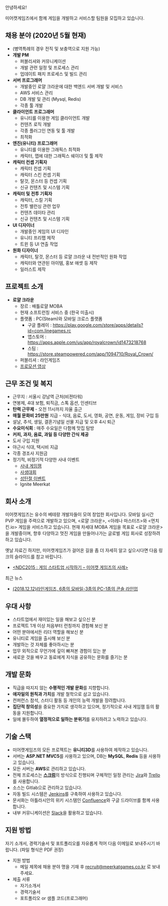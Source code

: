 안녕하세요!

미어캣게임즈에서 함께 게임을 개발하고 서비스할 팀원을 모집하고 있습니다.

## 채용 분야 (2020년 5월 현재)

 - (병역특례의 경우 전직 및 보충역으로 지원 가능)
 - **개발 PM**
   - 퍼블리셔와 커뮤니케이션
   - 개발 관련 일정 및 프로세스 관리
   - 업데이트 패치 프로세스 및 빌드 관리
 - **서버 프로그래머**
   - 개발중인 로얄 크라운에 대한 백엔드 서버 개발 및 서비스
   - AWS 서비스 관리
   - DB 개발 및 관리 (Mysql, Redis)
   - 각종 툴 개발
 - **클라이언트 프로그래머**
   - 유니티를 이용한 게임 클라이언트 개발
   - 컨텐츠 로직 개발
   - 각종 플러그인 연동 및 툴 개발
   - 최적화
 - **엔진(유니티) 프로그래머**
   - 유니티를 이용한 그래픽스 최적화
   - 캐릭터, 맵에 대한 그래픽스 쉐이더 및 툴 제작
 - **캐릭터 컨셉 기획자**
   - 캐릭터 컨셉 기획
   - 캐릭터 스킨 컨셉 기획
   - 탈것, 몬스터 등 컨셉 기획
   - 신규 컨텐츠 및 시스템 기획
 - **캐릭터 및 전투 기획자**
   - 캐릭터, 스킬 기획
   - 전투 밸런싱 관련 업무
   - 컨텐츠 데이타 관리
   - 신규 컨텐츠 및 시스템 기획
 - **UI 디자이너**
   - 개발중인 게임의 UI 디자인
   - 유니티 프리팹 제작
   - 트윈 등 UI 연출 작업
 - **원화 디자이너**
   - 캐릭터, 탈것, 몬스터 등 로얄 크라운 내 전반적인 원화 작업
   - 캐릭터와 연관된 아이템, 홍보 애셋 등 제작
   - 일러스트 제작
  

## 프로젝트 소개

 - **로얄 크라운**
   - 장르 : 배틀로얄 MOBA
   - 현재 소프트런칭 서비스 중 (한국 미출시)
   - 플랫폼 : PC(Steam)와 모바일 크로스 플랫폼
     - 구글 플레이 : https://play.google.com/store/apps/details?id=com.linegames.rc
     - 앱스토어 : https://apps.apple.com/us/app/royalcrown/id1473218768
     - 스팀 : https://store.steampowered.com/app/1094710/Royal_Crown/
   - 퍼블리셔 : 라인게임즈
   - [프로모션 영상](https://www.youtube.com/watch?v=CTKGJy3Y810)
 

## 근무 조건 및 복지

 - 근무지 : 서울시 강남역 근처(비젼타워)
 - 연봉제, 4대 보험, 퇴직금, 스톡 옵션, 인센티브
 - **탄력 근무제** - 오전 11시까지 자율 출근
 - **매월 문화비 25만원** 지급 - 식대, 음료, 도서, 영화, 공연, 운동, 게임, 장비 구입 등
 - 설날, 추석, 생일, 결혼기념일 선물 지급 및 오후 4시 퇴근
  - **수요미식회** : 매주 수요일은 다함께 맛집 탐방
 - **커피, 과자, 음료, 과일 등 다양한 간식 제공**
 - 도서 구입 지원
 - 야근시 식대, 택시비 지급
 - 각종 경조사 지원금 
 - 정기적, 비정기적 다양한 사내 이벤트
   - [사내 게임잼](https://www.facebook.com/meerkatgames/posts/1784741135137895)
   - [사생대회](https://www.facebook.com/meerkatgames/posts/1710754485869894)
   - [성탄절 이벤트](https://www.facebook.com/meerkatgames/posts/1818936188385056)   
   - Ignite Meerkat


## 회사 소개

미어캣게임즈는 유수의 베테랑 개발자들이 모여 창업한 회사입니다. 모바일 실시간 PVP 게임을 주력으로 개발하고 있으며, <로얄 크라운>, <아레나 마스터즈>와 <먼치킨.io> 게임을 서비스하고 있습니다. 현재 차세대 MOBA 게임을 목표로 <로얄 크라운>을 개발중이며, 향후 다양하고 멋진 게임을 만들어나가는 글로벌 게임 회사로 성장하려 하고 있습니다.

옛날 자료긴 하지만, 미어캣게임즈가 걸어온 길을 좀 더 자세히 알고 싶으시다면 다음 링크의 슬라이드를 참고 바랍니다.

 - [<NDC2015 : 게임 스타트업 시작하기 – 미어캣 게임즈의 사례>](https://www.slideshare.net/birdkr/ndc-2015-48425021)

최근 뉴스

 - [(2018.12.12)라인게임즈, 6종의 모바일-3종의 PC-1종의 콘솔 라인업](http://bbs.ruliweb.com/news/read/116433)
 
 
 
## 우대 사항

 - 스타트업에서 재미있는 일을 해보고 싶으신 분
 - 프로젝트 1개 이상 처음부터 런칭까지 경험해 보신 분
 - 어떤 분야에서든 리더 역할을 해보신 분
 - 유니티로 게임을 출시해 보신 분
 - 개발하는 것 자체를 좋아하시는 분
 - 업무 외적으로 무언가에 깊이 빠져본 경험이 있는 분
 - 새로운 것을 배우고 동료에게 지식을 공유하는 문화를 즐기는 분


## 개발 문화

 - 직급을 따지지 않는 **수평적인 개발 문화**를 지향합니다.
 - **애자일의 원칙과 가치**를 개발 철학으로 삼고 있습니다.
 - 컨퍼런스 참석, 스터디 활동 등 개인의 능력 개발을 장려합니다.
 - **집단적 창의성**을 중요한 가치로 생각하고 있으며, 정기적으로 사내 게임잼 등의 활동을 지원합니다.
 - 일에 몰두하여 **열정적으로 일하는 분위기**를 유지하려고 노력하고 있습니다.
 
## 기술 스택

 - 미어캣게임즈의 모든 프로젝트는 **유니티3D**를 사용하여 제작하고 있습니다.
 - 서버는 **ASP.NET MVC5**를 사용하고 있으며, DB는 **MySQL**, **Redis** 등을 사용하고 있습니다.
 - 모든 서버는 **AWS**로 관리하고 있습니다.
 - 전체 프로세스는 [**스크럼**](https://ko.wikipedia.org/wiki/%EC%8A%A4%ED%81%AC%EB%9F%BC_(%EC%95%A0%EC%9E%90%EC%9D%BC_%EA%B0%9C%EB%B0%9C_%ED%94%84%EB%A1%9C%EC%84%B8%EC%8A%A4))의 방식으로 진행되며 구체적인 일정 관리는 [Jira](https://www.atlassian.com/software/jira)와 [Trello](https://trello.com)를 사용합니다.
 - 소스는 Gitlab으로 관리하고 있습니다.
 - 자동 빌드 시스템은 [Jenkins](https://jenkins.io)를 구축하여 사용하고 있습니다.
 - 문서화는 아틀라시안의 위키 시스템인 [Confluence](https://www.atlassian.com/software/confluence)와 구글 드라이브를 함께 사용합니다.
 - 내부 커뮤니케이션은 [Slack](https://slack.com)을 활용하고 있습니다.
 
## 지원 방법

자기 소개서, 경력기술서 및 포트폴리오를 자유롭게 적어 다음 이메일로 보내주시기 바랍니다. (파일 형식은 PDF 권장)

 - 지원 방법
   - 메일 제목에 채용 분야 명을 기재 후 recruit@meerkatgames.co.kr 로 보내주세요.
 - 제출 서류
   - 자기소개서
   - 경력기술서
   - 포트폴리오 or 샘플 코드(프로그래머)
  
